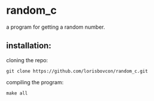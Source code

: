 # random_c
a program for getting a random number.
## installation:
cloning the repo:
```
git clone https://github.com/lorisbovcon/random_c.git
```
compiling the program:
```
make all
```
